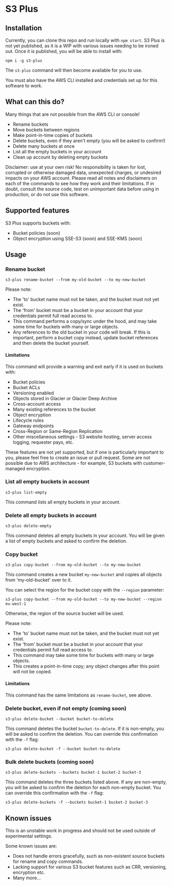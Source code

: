 # S3 Plus

## Installation

Currently, you can clone this repo and run locally with `npm start`. S3 Plus is not yet published, as it is a WIP with various issues needing to be ironed out. Once it is published, you will be able to install with:

`npm i -g s3-plus`

The `s3-plus` command will then become available for you to use.

You must also have the AWS CLI installed and credentials set up for this software to work.

## What can this do?

Many things that are not possible from the AWS CLI or console!

* Rename buckets
* Move buckets between regions
* Make point-in-time copies of buckets
* Delete buckets, even if they aren't empty (you will be asked to confirm!)
* Delete many buckets at once
* List all the empty buckets in your account
* Clean up account by deleting empty buckets

Disclaimer: use at your own risk! No responsibility is taken for lost, corrupted or otherwise damaged data, unexpected charges, or undesired impacts on your AWS account. Please read all notes and disclaimers on each of the commands to see how they work and their limitations. If in doubt, consult the source code, test on unimportant data before using in production, or do not use this software.

## Supported features

S3 Plus supports buckets with:
* Bucket policies (soon)
* Object encryption using SSE-S3 (soon) and SSE-KMS (soon)

## Usage

### Rename bucket

`s3-plus rename-bucket --from my-old-bucket --to my-new-bucket`

Please note:
* The 'to' bucket name must not be taken, and the bucket must not yet exist.
* The 'from' bucket must be a bucket in your account that your credentials permit full read access to.
* This command performs a copy/sync under the hood, and may take some time for buckets with many or large objects.
* Any references to the old bucket in your code will break. If this is important, perform a bucket copy instead, update bucket references and then delete the bucket yourself.

#### Limitations

This command will provide a warning and exit early if it is used on buckets with:
* Bucket policies
* Bucket ACLs
* Versioning enabled
* Objects stored in Glacier or Glacier Deep Archive
* Cross-account access
* Many existing references to the bucket
* Object encryption
* Lifecycle rules
* Gateway endpoints
* Cross-Region or Same-Region Replication
* Other miscellaneous settings - S3 website hosting, server access logging, requester pays, etc.

These features are not yet supported, but if one is particularly important to you, please feel free to create an issue or pull request. Some are not possible due to AWS architecture - for example, S3 buckets with customer-managed encryption.

### List all empty buckets in account

`s3-plus list-empty`

This command lists all empty buckets in your account.

### Delete all empty buckets in account

`s3-plus delete-empty`

This command deletes all empty buckets in your account. You will be given a list of empty buckets and asked to confirm the deletion.

### Copy bucket

`s3-plus copy-bucket --from my-old-bucket --to my-new-bucket`

This command creates a new bucket `my-new-bucket` and copies all objects from 'my-old-bucket' over to it.

You can select the region for the bucket copy with the `--region` parameter:

`s3-plus copy-bucket --from my-old-bucket --to my-new-bucket --region eu-west-1`

Otherwise, the region of the source bucket will be used.

Please note:
* The 'to' bucket name must not be taken, and the bucket must not yet exist.
* The 'from' bucket must be a bucket in your account that your credentials permit full read access to.
* This command may take some time for buckets with many or large objects.
* This creates a point-in-time copy; any object changes after this point will not be copied.

#### Limitations

This command has the same limitations as `rename-bucket`, see above.

### Delete bucket, even if not empty (coming soon)

`s3-plus delete-bucket --bucket bucket-to-delete`

This command deletes the bucket `bucket-to-delete`. If it is non-empty, you will be asked to confirm the deletion. You can override this confirmation with the `-f` flag:

`s3-plus delete-bucket -f --bucket bucket-to-delete`

### Bulk delete buckets (coming soon)

`s3-plus delete-buckets --buckets bucket-1 bucket-2 bucket-3`

This command deletes the three buckets listed above. If any are non-empty, you will be asked to confirm the deletion for each non-empty bucket. You can override this confirmation with the `-f` flag:

`s3-plus delete-buckets -f --buckets bucket-1 bucket-2 bucket-3`

## Known issues

This is an unstable work in progress and should not be used outside of experimental settings.

Some known issues are:
* Does not handle errors gracefully, such as non-existent source buckets for rename and copy commands.
* Lacking support for various S3 bucket features such as CRR, versioning, encryption etc.
* Many more...